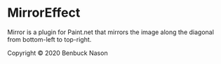 # MirrorEffect
Mirror is a plugin for Paint.net that mirrors the image along the diagonal from bottom-left to top-right.

Copyright &copy; 2020 Benbuck Nason
